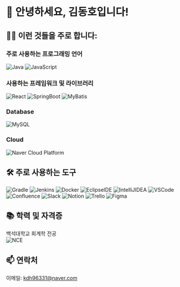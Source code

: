 # 👋 안녕하세요, 김동호입니다!

## 👨‍💻 이런 것들을 주로 합니다:

### 주로 사용하는 프로그래밍 언어
![Java](https://img.shields.io/badge/Java-007396?style=for-the-badge&logo=java&logoColor=white)
![JavaScript](https://img.shields.io/badge/JavaScript-F7DF1E?style=for-the-badge&logo=javascript&logoColor=black)

### 사용하는 프레임워크 및 라이브러리
![React](https://img.shields.io/badge/React-20232A?style=for-the-badge&logo=react&logoColor=61DAFB)
![SpringBoot](https://img.shields.io/badge/Spring_Boot-F2F4F9?style=for-the-badge&logo=spring-boot)
![MyBatis](https://img.shields.io/badge/MyBatis-%231572B6.svg?style=for-the-badge&logo=mybatis&logoColor=white)

### Database
![MySQL](https://img.shields.io/badge/MySQL-00000F?style=for-the-badge&logo=mysql&logoColor=white)

### Cloud
![Naver Cloud Platform](https://img.shields.io/badge/Naver%20Cloud%20Platform-%2300C63E.svg?style=for-the-badge&logo=naver&logoColor=white)

## 🛠️ 주로 사용하는 도구
![Gradle](https://img.shields.io/badge/Gradle-02303A?style=for-the-badge&logo=gradle&logoColor=white)
![Jenkins](https://img.shields.io/badge/Jenkins-D24939?style=for-the-badge&logo=jenkins&logoColor=white)
![Docker](https://img.shields.io/badge/Docker-2496ED?style=for-the-badge&logo=docker&logoColor=white)
![EclipseIDE](https://img.shields.io/badge/Eclipse_IDE-2C2255?style=for-the-badge&logo=eclipse-ide&logoColor=white)
![IntelliJIDEA](https://img.shields.io/badge/IntelliJ_IDEA-000000.svg?style=for-the-badge&logo=intellij-idea&logoColor=white)
![VSCode](https://img.shields.io/badge/Visual_Studio_Code-0078D4.svg?style=for-the-badge&logo=visual-studio-code&logoColor=white)
![Confluence](https://img.shields.io/badge/Confluence-0052CC?style=for-the-badge&logo=confluence&logoColor=white)
![Slack](https://img.shields.io/badge/Slack-4A154B?style=for-the-badge&logo=slack&logoColor=white)
![Notion](https://img.shields.io/badge/Notion-000000?style=for-the-badge&logo=notion&logoColor=white)
![Trello](https://img.shields.io/badge/Trello-0079BF?style=for-the-badge&logo=trello&logoColor=white)
![Figma](https://img.shields.io/badge/Figma-F24E1E?style=for-the-badge&logo=figma&logoColor=white)

## 📚 학력 및 자격증
백석대학교 회계학 전공  
![NCE](https://img.shields.io/badge/Naver_Cloud_Expert-03C75A?style=for-the-badge&logo=naver&logoColor=white)

## 📫 연락처
이메일: kdh96331@naver.com
